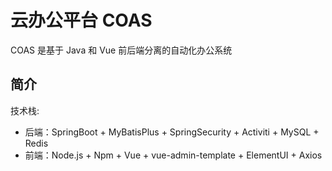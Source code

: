 # 云办公平台 COAS
COAS 是基于 Java 和 Vue 前后端分离的自动化办公系统
## 简介
技术栈:

- 后端：SpringBoot + MyBatisPlus + SpringSecurity + Activiti + MySQL + Redis
- 前端：Node.js + Npm + Vue + vue-admin-template + ElementUI + Axios
